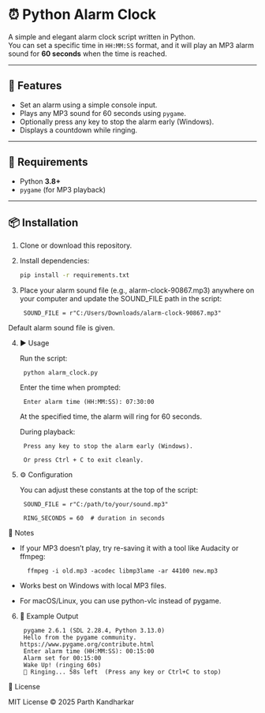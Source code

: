 # ⏰ Python Alarm Clock

A simple and elegant alarm clock script written in Python.  
You can set a specific time in `HH:MM:SS` format, and it will play an MP3 alarm sound for **60 seconds** when the time is reached.

---

## 🚀 Features

- Set an alarm using a simple console input.
- Plays any MP3 sound for 60 seconds using `pygame`.
- Optionally press any key to stop the alarm early (Windows).
- Displays a countdown while ringing.

---

## 🧩 Requirements

- Python **3.8+**
- `pygame` (for MP3 playback)

---

## 📦 Installation

1. Clone or download this repository.

2. Install dependencies:
   ```bash
   pip install -r requirements.txt

3. 
    Place your alarm sound file (e.g., alarm-clock-90867.mp3) anywhere on your computer and update the SOUND_FILE path in the script:
    
        SOUND_FILE = r"C:/Users/Downloads/alarm-clock-90867.mp3"

  Default alarm sound file is given.

4. ▶️ Usage

    Run the script:

        python alarm_clock.py

    Enter the time when prompted:

        Enter alarm time (HH:MM:SS): 07:30:00

    At the specified time, the alarm will ring for 60 seconds.

    During playback:

        Press any key to stop the alarm early (Windows).

        Or press Ctrl + C to exit cleanly.

5. ⚙️ Configuration

    You can adjust these constants at the top of the script:

        SOUND_FILE = r"C:/path/to/your/sound.mp3"

        RING_SECONDS = 60  # duration in seconds

🧠 Notes

- If your MP3 doesn’t play, try re-saving it with a tool like Audacity or ffmpeg:

        ffmpeg -i old.mp3 -acodec libmp3lame -ar 44100 new.mp3


- Works best on Windows with local MP3 files.

- For macOS/Linux, you can use python-vlc instead of pygame.

6. 📸 Example Output

        pygame 2.6.1 (SDL 2.28.4, Python 3.13.0)
        Hello from the pygame community. https://www.pygame.org/contribute.html
        Enter alarm time (HH:MM:SS): 00:15:00
        Alarm set for 00:15:00
        Wake Up! (ringing 60s)
        🔔 Ringing... 58s left  (Press any key or Ctrl+C to stop)


🧾 License

MIT License © 2025 Parth Kandharkar